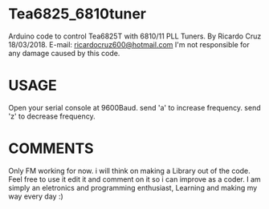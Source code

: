# Tea6825_6810tuner
Arduino code to control Tea6825T with 6810/11 PLL Tuners.
By Ricardo Cruz 18/03/2018.
E-mail: ricardocruz600@hotmail.com
I'm not responsible for any damage caused by this code.

# USAGE
Open your serial console at 9600Baud.
send 'a' to increase frequency.
send 'z' to decrease frequency.

# COMMENTS
Only FM working for now. i will think on making a Library out of the code.
Feel free to use it edit it and comment on it so i can improve as a coder.
I am simply an eletronics and programming enthusiast, Learning and making my way every day :)

